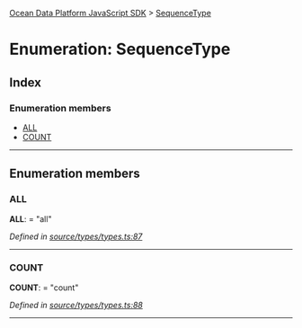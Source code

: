 [Ocean Data Platform JavaScript SDK](../README.md) > [SequenceType](../enums/sequencetype.md)

# Enumeration: SequenceType

## Index

### Enumeration members

* [ALL](sequencetype.md#all)
* [COUNT](sequencetype.md#count)

---

## Enumeration members

<a id="all"></a>

###  ALL

**ALL**:  = "all"

*Defined in [source/types/types.ts:87](https://github.com/C4IROcean/ODP-sdk-js/blob/4709765/source/types/types.ts#L87)*

___
<a id="count"></a>

###  COUNT

**COUNT**:  = "count"

*Defined in [source/types/types.ts:88](https://github.com/C4IROcean/ODP-sdk-js/blob/4709765/source/types/types.ts#L88)*

___

